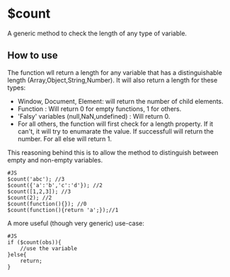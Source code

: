 $count
========
A generic method to check the length of any type of variable.


How to use
----------
The function wll return a length for any variable that has a distinguishable length (Array,Object,String,Number). 
It will also return a length for these types:

 * Window, Document, Element: will return the number of child elements.
 * Function : Will return 0 for empty functions, 1 for others.
 * 'Falsy' variables (null,NaN,undefined) : Will return 0. 
 * For all others, the function will first check for a length property. If it can't, it will try to enumarate the value. If successfull will return the number. For all else will return 1.
 
This reasoning behind this is to allow the method to distinguish between empty and non-empty variables. 

	#JS
	$count('abc'); //3
	$count({'a':'b','c':'d'}); //2
	$count([1,2,3]); //3
	$count(2); //2
	$count(function(){}); //0
	$count(function(){return 'a';});//1
	
A more useful (though very generic) use-case:

	#JS
	if ($count(obs)){
		//use the variable
	}else{
		return;
	}
